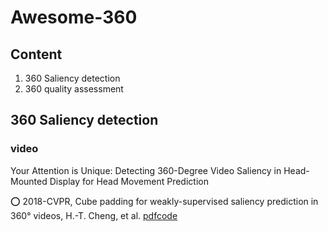 # Awesome-360


## Content
1. 360 Saliency detection
2. 360 quality assessment

## 360 Saliency detection

### video
Your Attention is Unique: Detecting 360-Degree Video Saliency in Head-Mounted Display for Head Movement Prediction 

⭕ 2018-CVPR, Cube padding for weakly-supervised saliency prediction in 360° videos, H.-T. Cheng, et al. [pdf](https://openaccess.thecvf.com/content_cvpr_2018/papers/Cheng_Cube_Padding_for_CVPR_2018_paper.pdf)[code](https://github.com/hsientzucheng/CP-360-Weakly-Supervised-Saliency)
